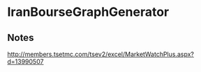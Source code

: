 # IranBourseGraphGenerator


## Notes

http://members.tsetmc.com/tsev2/excel/MarketWatchPlus.aspx?d=13990507
